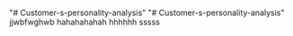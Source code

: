 "# Customer-s-personality-analysis" 
"# Customer-s-personality-analysis" 
jjwbfwghwb
hahahahahah
hhhhhh
sssss
